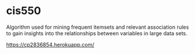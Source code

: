 # cis550
Algorithm used for mining frequent itemsets and relevant association rules to gain insights into the relationships between variables in large data sets.


https://cp2836854.herokuapp.com/


